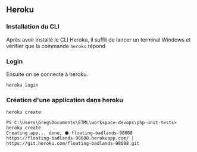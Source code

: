 ## Heroku

### Installation du CLI

Après avoir installé le CLI Heroku, il suffit de lancer un terminal Windows et vérifier que la commande `heroku` répond

### Login

Ensuite on se connecte à heroku.

`heroku login`

### Création d'une application dans heroku

`heroku create`

```
PS C:\Users\Greg\Documents\ETML\workspace-devops\php-unit-tests> heroku create
Creating app... done, ⬢ floating-badlands-98608
https://floating-badlands-98608.herokuapp.com/ | https://git.heroku.com/floating-badlands-98608.git
```


